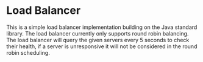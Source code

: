 # Load Balancer
This is a simple load balancer implementation building on the Java standard library. The load balancer currently only supports round robin balancing. The load balancer will query the given servers every 5 seconds to check their health, if a server is unresponsive it will not be considered in the round robin scheduling. 

